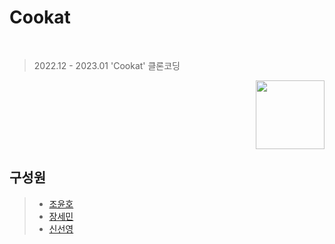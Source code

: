# Cookat

<br>

> 2022.12 - 2023.01 'Cookat' 클론코딩
> <br>

<div align=right> <img src="https://user-images.githubusercontent.com/98027471/223626762-535741a2-329e-41a4-90a9-8be8183f7a10.png" style="width:110px" height="110px"></div>

## 구성원

> - [조윤호](https://github.com/dydgh142)
> - [장세민](https://github.com/semin99)
> - [신선영](https://github.com/SSY1203)


